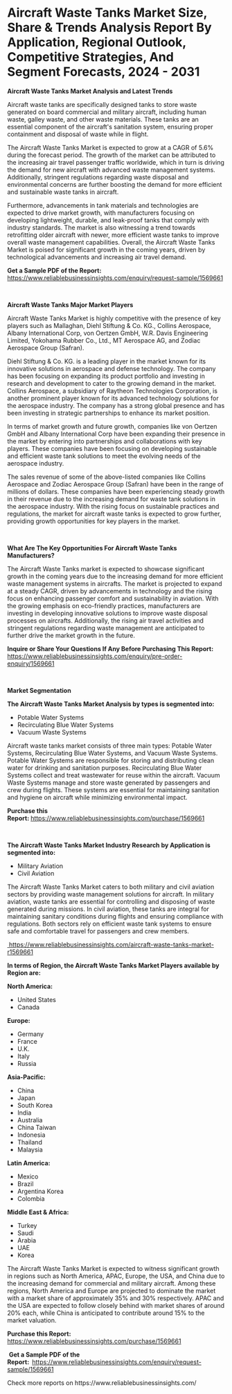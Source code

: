 <p><h1>Aircraft Waste Tanks Market Size, Share & Trends Analysis Report By Application, Regional Outlook, Competitive Strategies, And Segment Forecasts, 2024 - 2031</h1></p><p><strong>Aircraft Waste Tanks Market Analysis and Latest Trends</strong></p>
<p><p>Aircraft waste tanks are specifically designed tanks to store waste generated on board commercial and military aircraft, including human waste, galley waste, and other waste materials. These tanks are an essential component of the aircraft's sanitation system, ensuring proper containment and disposal of waste while in flight. </p><p>The Aircraft Waste Tanks Market is expected to grow at a CAGR of 5.6% during the forecast period. The growth of the market can be attributed to the increasing air travel passenger traffic worldwide, which in turn is driving the demand for new aircraft with advanced waste management systems. Additionally, stringent regulations regarding waste disposal and environmental concerns are further boosting the demand for more efficient and sustainable waste tanks in aircraft.</p><p>Furthermore, advancements in tank materials and technologies are expected to drive market growth, with manufacturers focusing on developing lightweight, durable, and leak-proof tanks that comply with industry standards. The market is also witnessing a trend towards retrofitting older aircraft with newer, more efficient waste tanks to improve overall waste management capabilities. Overall, the Aircraft Waste Tanks Market is poised for significant growth in the coming years, driven by technological advancements and increasing air travel demand.</p></p>
<p><strong>Get a Sample PDF of the Report:&nbsp;</strong> <a href="https://www.reliablebusinessinsights.com/enquiry/request-sample/1569661">https://www.reliablebusinessinsights.com/enquiry/request-sample/1569661</a></p>
<p>&nbsp;</p>
<p><strong>Aircraft Waste Tanks Major Market Players</strong></p>
<p><p>Aircraft Waste Tanks Market is highly competitive with the presence of key players such as Mallaghan, Diehl Stiftung & Co. KG., Collins Aerospace, Albany International Corp, von Oertzen GmbH, W.R. Davis Engineering Limited, Yokohama Rubber Co., Ltd., MT Aerospace AG, and Zodiac Aerospace Group (Safran).</p><p>Diehl Stiftung & Co. KG. is a leading player in the market known for its innovative solutions in aerospace and defense technology. The company has been focusing on expanding its product portfolio and investing in research and development to cater to the growing demand in the market. Collins Aerospace, a subsidiary of Raytheon Technologies Corporation, is another prominent player known for its advanced technology solutions for the aerospace industry. The company has a strong global presence and has been investing in strategic partnerships to enhance its market position.</p><p>In terms of market growth and future growth, companies like von Oertzen GmbH and Albany International Corp have been expanding their presence in the market by entering into partnerships and collaborations with key players. These companies have been focusing on developing sustainable and efficient waste tank solutions to meet the evolving needs of the aerospace industry.</p><p>The sales revenue of some of the above-listed companies like Collins Aerospace and Zodiac Aerospace Group (Safran) have been in the range of millions of dollars. These companies have been experiencing steady growth in their revenue due to the increasing demand for waste tank solutions in the aerospace industry. With the rising focus on sustainable practices and regulations, the market for aircraft waste tanks is expected to grow further, providing growth opportunities for key players in the market.</p></p>
<p>&nbsp;</p>
<p><strong>What Are The Key Opportunities For Aircraft Waste Tanks Manufacturers?</strong></p>
<p><p>The Aircraft Waste Tanks market is expected to showcase significant growth in the coming years due to the increasing demand for more efficient waste management systems in aircrafts. The market is projected to expand at a steady CAGR, driven by advancements in technology and the rising focus on enhancing passenger comfort and sustainability in aviation. With the growing emphasis on eco-friendly practices, manufacturers are investing in developing innovative solutions to improve waste disposal processes on aircrafts. Additionally, the rising air travel activities and stringent regulations regarding waste management are anticipated to further drive the market growth in the future.</p></p>
<p><strong>Inquire or Share Your Questions If Any Before Purchasing This Report:</strong> <a href="https://www.reliablebusinessinsights.com/enquiry/pre-order-enquiry/1569661">https://www.reliablebusinessinsights.com/enquiry/pre-order-enquiry/1569661</a></p>
<p>&nbsp;</p>
<p><strong>Market Segmentation</strong></p>
<p><strong>The Aircraft Waste Tanks Market Analysis by types is segmented into:</strong></p>
<p><ul><li>Potable Water Systems</li><li>Recirculating Blue Water Systems</li><li>Vacuum Waste Systems</li></ul></p>
<p><p>Aircraft waste tanks market consists of three main types: Potable Water Systems, Recirculating Blue Water Systems, and Vacuum Waste Systems. Potable Water Systems are responsible for storing and distributing clean water for drinking and sanitation purposes. Recirculating Blue Water Systems collect and treat wastewater for reuse within the aircraft. Vacuum Waste Systems manage and store waste generated by passengers and crew during flights. These systems are essential for maintaining sanitation and hygiene on aircraft while minimizing environmental impact.</p></p>
<p><strong>Purchase this Report:&nbsp;</strong><a href="https://www.reliablebusinessinsights.com/purchase/1569661">https://www.reliablebusinessinsights.com/purchase/1569661</a></p>
<p>&nbsp;</p>
<p><strong>The Aircraft Waste Tanks Market Industry Research by Application is segmented into:</strong></p>
<p><ul><li>Military Aviation</li><li>Civil Aviation</li></ul></p>
<p><p>The Aircraft Waste Tanks Market caters to both military and civil aviation sectors by providing waste management solutions for aircraft. In military aviation, waste tanks are essential for controlling and disposing of waste generated during missions. In civil aviation, these tanks are integral for maintaining sanitary conditions during flights and ensuring compliance with regulations. Both sectors rely on efficient waste tank systems to ensure safe and comfortable travel for passengers and crew members.</p></p>
<p><a href="https://www.reliablebusinessinsights.com/aircraft-waste-tanks-market-r1569661">&nbsp;https://www.reliablebusinessinsights.com/aircraft-waste-tanks-market-r1569661</a></p>
<p><strong>In terms of Region, the Aircraft Waste Tanks Market Players available by Region are:</strong></p>
<p>
    <p> <strong> North America: </strong>
        <ul>
            <li>United States</li>
            <li>Canada</li>
        </ul>
        </p> 
    <p> <strong> Europe: </strong>
        <ul>
            <li>Germany</li>
            <li>France</li>
            <li>U.K.</li>
            <li>Italy</li>
            <li>Russia</li>
        </ul>
        </p> 
    <p> <strong> Asia-Pacific: </strong>
        <ul>
            <li>China</li>
            <li>Japan</li>
            <li>South Korea</li>
            <li>India</li>
            <li>Australia</li>
            <li>China Taiwan</li>
            <li>Indonesia</li>
            <li>Thailand</li>
            <li>Malaysia</li>
        </ul>
        </p> 
    <p> <strong> Latin America: </strong>
        <ul>
            <li>Mexico</li>
            <li>Brazil</li>
            <li>Argentina Korea</li>
            <li>Colombia</li>
        </ul>
        </p> 
    <p> <strong> Middle East & Africa: </strong>
        <ul>
            <li>Turkey</li>
            <li>Saudi</li>
            <li>Arabia</li>
            <li>UAE</li>
            <li>Korea</li>
        </ul>
    </p>
    </p>
<p><p>The Aircraft Waste Tanks Market is expected to witness significant growth in regions such as North America, APAC, Europe, the USA, and China due to the increasing demand for commercial and military aircraft. Among these regions, North America and Europe are projected to dominate the market with a market share of approximately 35% and 30% respectively. APAC and the USA are expected to follow closely behind with market shares of around 20% each, while China is anticipated to contribute around 15% to the market valuation.</p></p>
<p><strong>Purchase this Report: </strong><a href="https://www.reliablebusinessinsights.com/purchase/1569661">https://www.reliablebusinessinsights.com/purchase/1569661</a></p>
<p>&nbsp;<strong>Get a Sample PDF of the Report:&nbsp;&nbsp;</strong><a href="https://www.reliablebusinessinsights.com/enquiry/request-sample/1569661">https://www.reliablebusinessinsights.com/enquiry/request-sample/1569661</a></p>
<p><strong></strong></p>
<p>Check more reports on https://www.reliablebusinessinsights.com/</p>